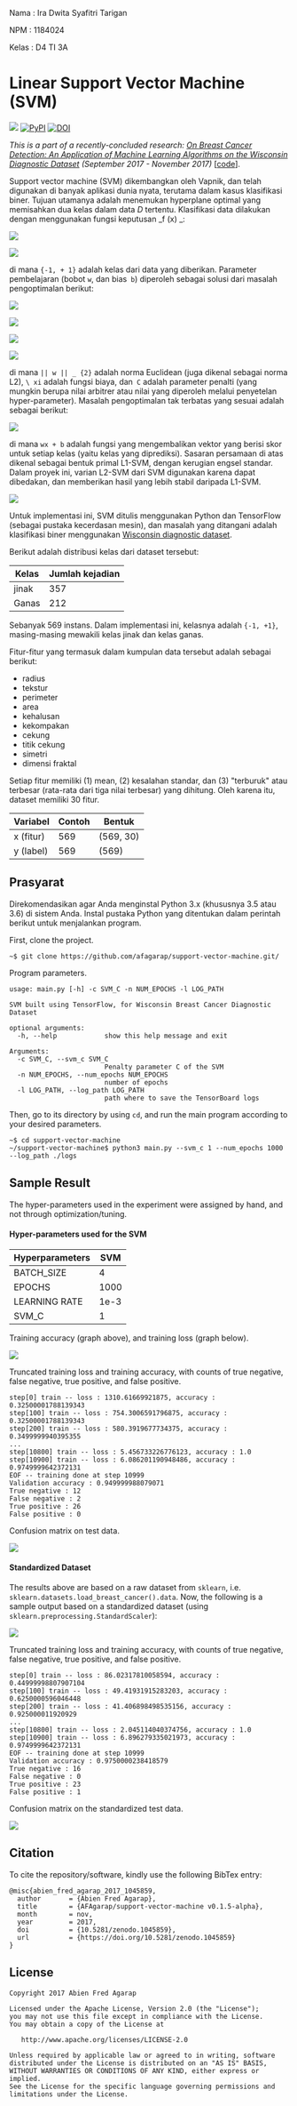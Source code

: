 Nama : Ira Dwita Syafitri Tarigan 

NPM : 1184024

Kelas : D4 TI 3A



Linear Support Vector Machine (SVM)
==

![](https://img.shields.io/badge/license-Apache--2.0-blue.svg)
[![PyPI](https://img.shields.io/pypi/pyversions/Django.svg)]()
[![DOI](https://zenodo.org/badge/DOI/10.5281/zenodo.1045859.svg)](https://doi.org/10.5281/zenodo.1045859)

*This is a part of a recently-concluded research: [On Breast Cancer Detection: An Application of Machine Learning Algorithms on the Wisconsin Diagnostic Dataset](http://arxiv.org/abs/1711.07831) (September 2017 - November 2017)* [[code](https://github.com/AFAgarap/wisconsin-breast-cancer)].

Support vector machine (SVM) dikembangkan oleh Vapnik, dan telah digunakan di banyak aplikasi dunia nyata, terutama dalam kasus klasifikasi biner.
Tujuan utamanya adalah menemukan hyperplane optimal yang memisahkan dua kelas dalam data _D_ tertentu. Klasifikasi data dilakukan dengan menggunakan fungsi keputusan _f (x) _:

![](assets/input.png)

![](assets/decision_function.png)

di mana `{-1, + 1}` adalah kelas dari data yang diberikan. Parameter pembelajaran (bobot `w`, dan bias` b`) diperoleh sebagai solusi dari masalah pengoptimalan berikut:

![](assets/constrained-svm.png)

![](assets/euclidean-norm.png)

![](assets/constraint-1.png)

![](assets/constraint-2.png)

di mana `|| w || _ {2}` adalah norma Euclidean (juga dikenal sebagai norma L2), `\ xi` adalah fungsi biaya, dan` C` adalah parameter penalti (yang mungkin berupa nilai arbitrer atau nilai yang diperoleh melalui penyetelan hyper-parameter). Masalah pengoptimalan tak terbatas yang sesuai adalah sebagai berikut:

![](assets/l1-svm.png)

di mana `wx + b` adalah fungsi yang mengembalikan vektor yang berisi skor untuk setiap kelas (yaitu kelas yang diprediksi). Sasaran persamaan di atas dikenal sebagai bentuk primal L1-SVM, dengan kerugian engsel standar. Dalam proyek ini, varian L2-SVM dari SVM digunakan karena dapat dibedakan, dan memberikan hasil yang lebih stabil daripada L1-SVM.

![](assets/l2-svm.png)

Untuk implementasi ini, SVM ditulis menggunakan Python dan TensorFlow (sebagai pustaka kecerdasan mesin), dan masalah yang ditangani adalah klasifikasi biner menggunakan [Wisconsin diagnostic dataset](https://archive.ics.uci.edu/ml/datasets/Breast+Cancer+Wisconsin+(Diagnostic)).


Berikut adalah distribusi kelas dari dataset tersebut:

| Kelas | Jumlah kejadian |
| ----- | ------------------- |
| jinak | 357 |
| Ganas | 212 |

Sebanyak 569 instans. Dalam implementasi ini, kelasnya adalah `{-1, +1}`, masing-masing mewakili kelas jinak dan kelas ganas.

Fitur-fitur yang termasuk dalam kumpulan data tersebut adalah sebagai berikut:

* radius
* tekstur
* perimeter
* area
* kehalusan
* kekompakan
* cekung
* titik cekung
* simetri
* dimensi fraktal

Setiap fitur memiliki (1) mean, (2) kesalahan standar, dan (3) "terburuk" atau terbesar (rata-rata dari tiga nilai terbesar) yang dihitung. Oleh karena itu, dataset memiliki 30 fitur.

| Variabel | Contoh | Bentuk |
| -------- | --------- | ----- |
| x (fitur) | 569 | (569, 30) |
| y (label) | 569 | (569) |

## Prasyarat

Direkomendasikan agar Anda menginstal Python 3.x (khususnya 3.5 atau 3.6) di sistem Anda. Instal pustaka Python yang ditentukan dalam perintah berikut untuk menjalankan program.


First, clone the project.
```
~$ git clone https://github.com/afagarap/support-vector-machine.git/
```

Program parameters.

```buildoutcfg
usage: main.py [-h] -c SVM_C -n NUM_EPOCHS -l LOG_PATH

SVM built using TensorFlow, for Wisconsin Breast Cancer Diagnostic Dataset

optional arguments:
  -h, --help            show this help message and exit

Arguments:
  -c SVM_C, --svm_c SVM_C
                        Penalty parameter C of the SVM
  -n NUM_EPOCHS, --num_epochs NUM_EPOCHS
                        number of epochs
  -l LOG_PATH, --log_path LOG_PATH
                        path where to save the TensorBoard logs
```

Then, go to its directory by using `cd`, and run the main program according to your desired parameters.
```
~$ cd support-vector-machine
~/support-vector-machine$ python3 main.py --svm_c 1 --num_epochs 1000 --log_path ./logs
```

## Sample Result

The hyper-parameters used in the experiment were assigned by hand, and not through optimization/tuning.

#### Hyper-parameters used for the SVM
|Hyperparameters|SVM|
|--------------|------|
|BATCH_SIZE|4
|EPOCHS|1000|
|LEARNING RATE|1e-3|
|SVM_C|1|


Training accuracy (graph above), and training loss (graph below).

![](assets/loss_and_accuracy.png)

Truncated training loss and training accuracy, with counts of true negative, false negative, true positive, and false positive.

```
step[0] train -- loss : 1310.61669921875, accuracy : 0.32500001788139343
step[100] train -- loss : 754.3006591796875, accuracy : 0.32500001788139343
step[200] train -- loss : 580.3919677734375, accuracy : 0.3499999940395355
...
step[10800] train -- loss : 5.456733226776123, accuracy : 1.0
step[10900] train -- loss : 6.086201190948486, accuracy : 0.9749999642372131
EOF -- training done at step 10999
Validation accuracy : 0.949999988079071
True negative : 12
False negative : 2
True positive : 26
False positive : 0
```

Confusion matrix on test data.

![](assets/confusion_matrix.png)


#### Standardized Dataset
The results above are based on a raw dataset from `sklearn`, i.e. `sklearn.datasets.load_breast_cancer().data`. Now, the following is a sample output based on a standardized dataset (using `sklearn.preprocessing.StandardScaler`):

![](assets/loss_and_accuracy_based_on_standardized_data.png)

Truncated training loss and training accuracy, with counts of true negative, false negative, true positive, and false positive.

```buildoutcfg
step[0] train -- loss : 86.02317810058594, accuracy : 0.44999998807907104
step[100] train -- loss : 49.41931915283203, accuracy : 0.6250000596046448
step[200] train -- loss : 41.406898498535156, accuracy : 0.925000011920929
...
step[10800] train -- loss : 2.045114040374756, accuracy : 1.0
step[10900] train -- loss : 6.896279335021973, accuracy : 0.9749999642372131
EOF -- training done at step 10999
Validation accuracy : 0.9750000238418579
True negative : 16
False negative : 0
True positive : 23
False positive : 1
```

Confusion matrix on the standardized test data.

![](assets/confusion_matrix_based_on_standardized_data.png)

## Citation

To cite the repository/software, kindly use the following BibTex entry:
```
@misc{abien_fred_agarap_2017_1045859,
  author       = {Abien Fred Agarap},
  title        = {AFAgarap/support-vector-machine v0.1.5-alpha},
  month        = nov,
  year         = 2017,
  doi          = {10.5281/zenodo.1045859},
  url          = {https://doi.org/10.5281/zenodo.1045859}
}
```

## License

```buildoutcfg
Copyright 2017 Abien Fred Agarap

Licensed under the Apache License, Version 2.0 (the "License");
you may not use this file except in compliance with the License.
You may obtain a copy of the License at

   http://www.apache.org/licenses/LICENSE-2.0

Unless required by applicable law or agreed to in writing, software
distributed under the License is distributed on an "AS IS" BASIS,
WITHOUT WARRANTIES OR CONDITIONS OF ANY KIND, either express or implied.
See the License for the specific language governing permissions and
limitations under the License.
```

